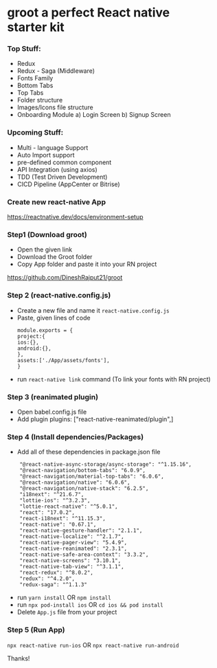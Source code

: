 # groot a perfect React native starter kit

### Top Stuff: ###
- Redux 
- Redux - Saga (Middleware)
- Fonts Family
- Bottom Tabs
- Top Tabs
- Folder structure
- Images/Icons file structure 
- Onboarding Module
  a) Login Screen
  b) Signup Screen

### Upcoming Stuff: ###
- Multi - language Support
- Auto Import support
- pre-defined common component
- API Integration (using axios)
- TDD (Test Driven Development)
- CICD Pipeline (AppCenter or Bitrise)

### Create new react-native App
https://reactnative.dev/docs/environment-setup

### Step1 (Download groot)
- Open the given link
- Download the Groot folder
- Copy App folder and paste it into your RN project

https://github.com/DineshRajput21/groot
### Step 2 (react-native.config.js)

- Create a new file and name it `react-native.config.js`
- Paste, given lines of code
  ```
  module.exports = {
  project:{
  ios:{},
  android:{},
  },
  assets:['./App/assets/fonts'],
  }
  ```
- run `react-native link` command (To link your fonts with RN project)

### Step 3 (reanimated plugin)

- Open babel.config.js file
- Add plugin plugins: ["react-native-reanimated/plugin",]

### Step 4 (Install dependencies/Packages)

- Add all of these dependencies in package.json file

```
    "@react-native-async-storage/async-storage": "^1.15.16",
    "@react-navigation/bottom-tabs": "6.0.9",
    "@react-navigation/material-top-tabs": "6.0.6",
    "@react-navigation/native": "6.0.6",
    "@react-navigation/native-stack": "6.2.5",
    "i18next": "^21.6.7",
    "lottie-ios": "^3.2.3",
    "lottie-react-native": "^5.0.1",
    "react": "17.0.2",
    "react-i18next": "^11.15.3",
    "react-native": "0.67.1",
    "react-native-gesture-handler": "2.1.1",
    "react-native-localize": "^2.1.7",
    "react-native-pager-view": "5.4.9",
    "react-native-reanimated": "2.3.1",
    "react-native-safe-area-context": "3.3.2",
    "react-native-screens": "3.10.1",
    "react-native-tab-view": "^3.1.1",
    "react-redux": "^8.0.2",
    "redux": "^4.2.0",
    "redux-saga": "^1.1.3"
```

 - run `yarn install` OR `npm install`
 - run `npx pod-install ios` OR `cd ios && pod install`
 - Delete `App.js` file from your project

### Step 5 (Run App)
`npx react-native run-ios` OR `npx react-native run-android`


Thanks!
